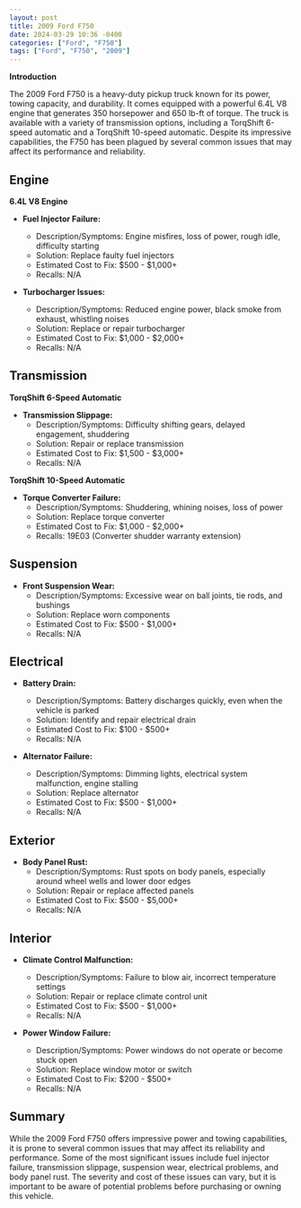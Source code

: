 ```yaml
---
layout: post
title: 2009 Ford F750
date: 2024-03-29 10:36 -0400
categories: ["Ford", "F750"]
tags: ["Ford", "F750", "2009"]
---
```

**Introduction**

The 2009 Ford F750 is a heavy-duty pickup truck known for its power, towing capacity, and durability. It comes equipped with a powerful 6.4L V8 engine that generates 350 horsepower and 650 lb-ft of torque. The truck is available with a variety of transmission options, including a TorqShift 6-speed automatic and a TorqShift 10-speed automatic. Despite its impressive capabilities, the F750 has been plagued by several common issues that may affect its performance and reliability.

## **Engine**

**6.4L V8 Engine**

* **Fuel Injector Failure:**
    * Description/Symptoms: Engine misfires, loss of power, rough idle, difficulty starting
    * Solution: Replace faulty fuel injectors
    * Estimated Cost to Fix: $500 - $1,000+
    * Recalls: N/A

* **Turbocharger Issues:**
    * Description/Symptoms: Reduced engine power, black smoke from exhaust, whistling noises
    * Solution: Replace or repair turbocharger
    * Estimated Cost to Fix: $1,000 - $2,000+
    * Recalls: N/A

## **Transmission**

**TorqShift 6-Speed Automatic**

* **Transmission Slippage:**
    * Description/Symptoms: Difficulty shifting gears, delayed engagement, shuddering
    * Solution: Repair or replace transmission
    * Estimated Cost to Fix: $1,500 - $3,000+
    * Recalls: N/A

**TorqShift 10-Speed Automatic**

* **Torque Converter Failure:**
    * Description/Symptoms: Shuddering, whining noises, loss of power
    * Solution: Replace torque converter
    * Estimated Cost to Fix: $1,000 - $2,000+
    * Recalls: 19E03 (Converter shudder warranty extension)

## **Suspension**

* **Front Suspension Wear:**
    * Description/Symptoms: Excessive wear on ball joints, tie rods, and bushings
    * Solution: Replace worn components
    * Estimated Cost to Fix: $500 - $1,000+
    * Recalls: N/A

## **Electrical**

* **Battery Drain:**
    * Description/Symptoms: Battery discharges quickly, even when the vehicle is parked
    * Solution: Identify and repair electrical drain
    * Estimated Cost to Fix: $100 - $500+
    * Recalls: N/A

* **Alternator Failure:**
    * Description/Symptoms: Dimming lights, electrical system malfunction, engine stalling
    * Solution: Replace alternator
    * Estimated Cost to Fix: $500 - $1,000+
    * Recalls: N/A

## **Exterior**

* **Body Panel Rust:**
    * Description/Symptoms: Rust spots on body panels, especially around wheel wells and lower door edges
    * Solution: Repair or replace affected panels
    * Estimated Cost to Fix: $500 - $5,000+
    * Recalls: N/A

## **Interior**

* **Climate Control Malfunction:**
    * Description/Symptoms: Failure to blow air, incorrect temperature settings
    * Solution: Repair or replace climate control unit
    * Estimated Cost to Fix: $500 - $1,000+
    * Recalls: N/A

* **Power Window Failure:**
    * Description/Symptoms: Power windows do not operate or become stuck open
    * Solution: Replace window motor or switch
    * Estimated Cost to Fix: $200 - $500+
    * Recalls: N/A

## **Summary**

While the 2009 Ford F750 offers impressive power and towing capabilities, it is prone to several common issues that may affect its reliability and performance. Some of the most significant issues include fuel injector failure, transmission slippage, suspension wear, electrical problems, and body panel rust. The severity and cost of these issues can vary, but it is important to be aware of potential problems before purchasing or owning this vehicle.
